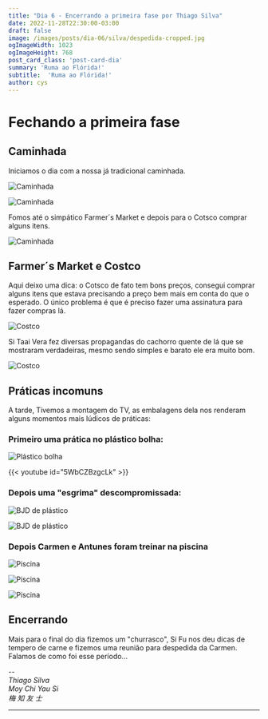 ```yaml
---
title: "Dia 6 - Encerrando a primeira fase por Thiago Silva"
date: 2022-11-28T22:30:00-03:00
draft: false
image: /images/posts/dia-06/silva/despedida-cropped.jpg
ogImageWidth: 1023
ogImageHeight: 768
post_card_class: 'post-card-dia'
summary: 'Ruma ao Flórida!'
subtitle:  'Ruma ao Flórida!'
author: cys
---
```


# Fechando a primeira fase

## Caminhada

Iniciamos o dia com a nossa já tradicional caminhada.

![Caminhada](/images/posts/dia-06/silva/caminhada-01.jfif)

![Caminhada](/images/posts/dia-06/silva/caminhada-02.jfif)

Fomos até o simpático Farmer´s Market e depois para o Cotsco comprar alguns itens. 

![Caminhada](/images/posts/dia-06/ss03.jpeg)

## Farmer´s Market e Costco

Aqui deixo uma dica: o Cotsco de fato tem bons preços, consegui comprar alguns itens que estava precisando a preço bem mais em conta do que o esperado. O único problema é que é preciso fazer uma assinatura para fazer compras lá.  

![Costco](/images/posts/dia-06/silva/ida-ao-cotsco.jpeg) 

Si Taai Vera fez diversas propagandas do cachorro quente de lá que se mostraram verdadeiras, mesmo sendo simples e barato ele era muito bom.

![Costco](/images/posts/dia-06/ss04.jpg) 

## Práticas incomuns 

A tarde, Tivemos a montagem do TV, as embalagens dela nos renderam alguns momentos mais lúdicos de práticas:

### Primeiro uma prática no plástico bolha:

![Plástico bolha](/images/posts/dia-06/silva/chi-sau-carmen-antunes.jfif) 

{{< youtube id="5WbCZBzgcLk" >}}

### Depois uma "esgrima" descompromissada:

![BJD de plástico](/images/posts/dia-06/silva/bjd-01.jpeg) 

![BJD de plástico](/images/posts/dia-06/silva/bjd-02.jpeg) 


### Depois Carmen e Antunes foram treinar na piscina

![Piscina](/images/posts/dia-06/silva/pratica-piscina-01.jfif) 

![Piscina](/images/posts/dia-06/silva/pratica-piscina-02.jfif) 

![Piscina](/images/posts/dia-06/silva/pratica-piscina-03.jpeg) 


## Encerrando 

Mais para o final do dia fizemos um "churrasco", Si Fu nos deu dicas de tempero de carne e fizemos uma reunião para despedida da Carmen. Falamos de como foi esse período...





--  
_Thiago Silva_  
_Moy Chi Yau Si_  
_梅 知 友 士_

***

